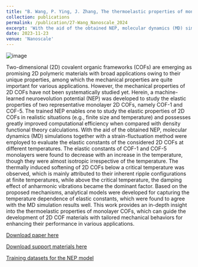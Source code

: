 ```yaml
---
title: "B. Wang, P. Ying, J. Zhang, The thermoelastic properties of monolayer covalent organic frameworks studied by machine-learning molecular dynamics. Nanoscale 16, 237-248 (2023)."
collection: publications
permalink: /publication/27-Wang_Nanoscale_2024
excerpt: 'With the aid of the obtained NEP, molecular dynamics (MD) simulations together with a strain-fluctuation method were employed to evaluate the elastic constants of the considered 2D COFs at different temperatures. The elastic constants of COF-1 and COF-5 monolayers were found to decrease with an increase in the temperature, though they were almost isotropic irrespective of the temperature. The thermally induced softening of 2D COFs below a critical temperature was observed, which is mainly attributed to their inherent ripple configurations at finite temperatures, while above the critical temperature, the damping effect of anharmonic vibrations became the dominant factor. Based on the proposed mechanisms, analytical models were developed for capturing the temperature dependence of elastic constants, which were found to agree with the MD simulation results well.'
date: 2023-11-23
venue: 'Nanoscale'
---
```

![image](https://github.com/hityingph/hityingph.github.io/assets/54773018/20f57012-c403-4ae6-879d-792e1867f411)

Two-dimensional (2D) covalent organic frameworks (COFs) are emerging as promising 2D polymeric materials with broad applications owing to their unique properties, among which the mechanical properties are quite important for various applications. However, the mechanical properties of 2D COFs have not been systematically studied yet. Herein, a machine-learned neuroevolution potential (NEP) was developed to study the elastic properties of two representative monolayer 2D COFs, namely COF-1 and COF-5. The trained NEP enables one to study the elastic properties of 2D COFs in realistic situations (e.g., finite size and temperature) and possesses greatly improved computational efficiency when compared with density functional theory calculations. With the aid of the obtained NEP, molecular dynamics (MD) simulations together with a strain-fluctuation method were employed to evaluate the elastic constants of the considered 2D COFs at different temperatures. The elastic constants of COF-1 and COF-5 monolayers were found to decrease with an increase in the temperature, though they were almost isotropic irrespective of the temperature. The thermally induced softening of 2D COFs below a critical temperature was observed, which is mainly attributed to their inherent ripple configurations at finite temperatures, while above the critical temperature, the damping effect of anharmonic vibrations became the dominant factor. Based on the proposed mechanisms, analytical models were developed for capturing the temperature dependence of elastic constants, which were found to agree with the MD simulation results well. This work provides an in-depth insight into the thermoelastic properties of monolayer COFs, which can guide the development of 2D COF materials with tailored mechanical behaviors for enhancing their performance in various applications.

[Download paper here](http://hityingph.github.io/files/27-Wang_Nanoscale_2024.pdf)

[Download support materials here](https://www.rsc.org/suppdata/d3/nr/d3nr04509a/d3nr04509a1.pdf)

[Training datasets for the NEP model](https://github.com/bing93wang/COF-NEP)

